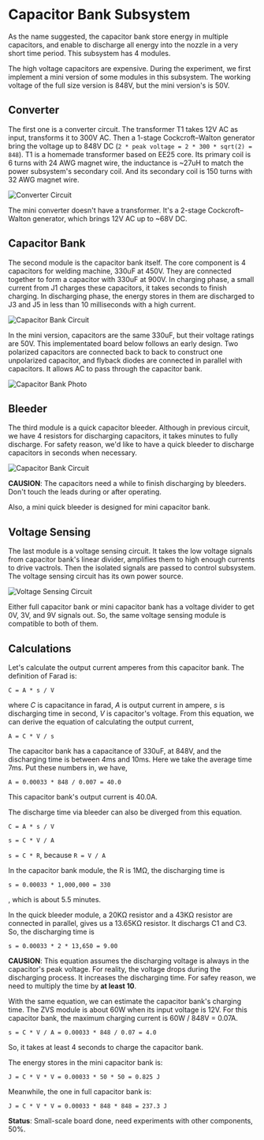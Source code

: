# Capacitor Bank Subsystem

As the name suggested, the capacitor bank store energy in multiple capacitors, and enable to discharge all energy into the nozzle in a very short time period. This subsystem has 4 modules.

The high voltage capacitors are expensive. During the experiment, we first implement a mini version of some modules in this subsystem. The working voltage of the full size version is 848V, but the mini version's is 50V.

## Converter

The first one is a converter circuit. The transformer T1 takes 12V AC as input, transforms it to 300V AC. Then a 1-stage Cockcroft–Walton generator bring the voltage up to 848V DC (`2 * peak voltage = 2 * 300 * sqrt(2) = 848`). T1 is a homemade transformer based on EE25 core. Its primary coil is 6 turns with 24 AWG magnet wire, the inductance is ~27uH to match the power subsystem's secondary coil. And its secondary coil is 150 turns with 32 AWG magnet wire.

![Converter Circuit](Img/CapacitorBankConverterCircuit.png)

The mini converter doesn't have a transformer. It's a 2-stage Cockcroft–Walton generator, which brings 12V AC up to ~68V DC.

## Capacitor Bank

The second module is the capacitor bank itself. The core component is 4 capacitors for welding machine, 330uF at 450V. They are connected together to form a capacitor with 330uF at 900V. In charging phase, a small current from J1 charges these capacitors, it takes seconds to finish charging. In discharging phase, the energy stores in them are discharged to J3 and J5 in less than 10 milliseconds with a high current.

![Capacitor Bank Circuit](Img/CapacitorBankCircuit.png)

In the mini version, capacitors are the same 330uF, but their voltage ratings are 50V. This implementated board below follows an early design. Two polarized capacitors are connected back to back to construct one unpolarized capacitor, and flyback diodes are connected in parallel with capacitors. It allows AC to pass through the capacitor bank.

![Capacitor Bank Photo](Img/CapacitorBankPhoto.jpg)

## Bleeder

The third module is a quick capacitor bleeder. Although in previous circuit, we have 4 resistors for discharging capacitors, it takes minutes to fully discharge. For safety reason, we'd like to have a quick bleeder to discharge capacitors in seconds when necessary.

![Capacitor Bank Circuit](Img/QuickBleederCircuit.png)

**CAUSION**: The capacitors need a while to finish discharging by bleeders. Don't touch the leads during or after operating.

Also, a mini quick bleeder is designed for mini capacitor bank.

## Voltage Sensing

The last module is a voltage sensing circuit. It takes the low voltage signals from capacitor bank's linear divider, amplifies them to high enough currents to drive vactrols. Then the isolated signals are passed to control subsystem. The voltage sensing circuit has its own power source.

![Voltage Sensing Circuit](Img/VoltageSensingCircuit.png)

Either full capacitor bank or mini capacitor bank has a voltage divider to get 0V, 3V, and 9V signals out. So, the same voltage sensing module is compatible to both of them.

## Calculations

Let's calculate the output current amperes from this capacitor bank. The definition of Farad is:

`C = A * s / V`

where *C* is capacitance in farad, *A* is output current in ampere, *s* is discharging time in second, *V* is capacitor's voltage. From this equation, we can derive the equation of calculating the output current,

`A = C * V / s`

The capacitor bank has a capacitance of 330uF, at 848V, and the discharging time is between 4ms and 10ms. Here we take the average time 7ms. Put these numbers in, we have,

`A = 0.00033 * 848 / 0.007 = 40.0`

This capacitor bank's output current is 40.0A.

The discharge time via bleeder can also be diverged from this equation.

`C = A * s / V`

`s = C * V / A`

`s = C * R`, because `R = V / A`

In the capacitor bank module, the R is 1MΩ, the discharging time is

`s = 0.00033 * 1,000,000 = 330`

, which is about 5.5 minutes.

In the quick bleeder module, a 20KΩ resistor and a 43KΩ resistor are connected in parallel, gives us a 13.65KΩ resistor. It dischargs C1 and C3. So, the discharging time is

`s = 0.00033 * 2 * 13,650 = 9.00`

**CAUSION**: This equation assumes the discharging voltage is always in the capacitor's peak voltage. For reality, the voltage drops during the discharging process. It increases the discharging time. For safey reason, we need to multiply the time by **at least 10**.

With the same equation, we can estimate the capacitor bank's charging time. The ZVS module is about 60W when its input voltage is 12V. For this capacitor bank, the maximum charging current is 60W / 848V = 0.07A.

`s = C * V / A = 0.00033 * 848 / 0.07 = 4.0`

So, it takes at least 4 seconds to charge the capacitor bank.

The energy stores in the mini capacitor bank is:

`J = C * V * V = 0.00033 * 50 * 50 = 0.825 J`

Meanwhile, the one in full capacitor bank is:

`J = C * V * V = 0.00033 * 848 * 848 = 237.3 J`

**Status**: Small-scale board done, need experiments with other components, 50%.
